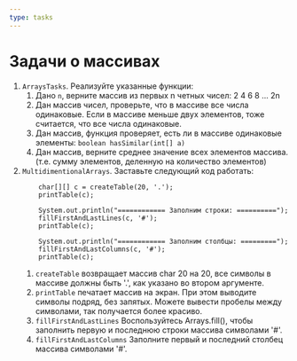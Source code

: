 ```yaml
---
type: tasks
---
```


# Задачи о массивах

1. `ArraysTasks`. Реализуйте указанные функции:
    1. Дано `n`, верните массив из первых n четных чисел: 2 4 6 8 ... 2n
    2. Дан массив чисел, проверьте, что в массиве все числа одинаковые. Если в массиве меньше двух элементов, тоже считается, что все числа одинаковые.  
    3. Дан массив, функция проверяет, есть ли в массиве одинаковые элементы: `boolean hasSimilar(int[] a)`
    4. Дан массив, верните среднее значение всех элементов массива. (т.е. сумму элементов, деленную на количество элементов)
4. `MultidimentionalArrays`. Заставьте следующий код работать:
    ```
        char[][] c = createTable(20, '.');
        printTable(c);

        System.out.println("============ Заполним строки: ==========");
        fillFirstAndLastLines(c, '#');
        printTable(c);

        System.out.println("============ Заполним столбцы: =========");
        fillFirstAndLastColumns(c, '#');
        printTable(c);
    ```
    1. `createTable` возвращает массив char 20 на 20, все символы в массиве должны быть '.', как указано во втором аргументе.
    1. `printTable` печатает массив на экран. При этом выводите символы подряд, без запятых. Можете вывести пробелы между символами, так получается более красиво.
    1. `fillFirstAndLastLines` Воспользуйтесь Arrays.fill(), чтобы заполнить первую и последнюю строки массива символами '#'.
    1. `fillFirstAndLastColumns` Заполните первый и последний столбец массива символами '#'.
